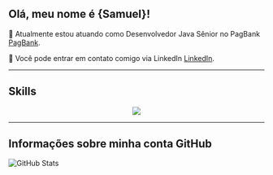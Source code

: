 ## Olá, meu nome é <strong>{Samuel}!</strong>

🔭 Atualmente estou atuando como Desenvolvedor Java Sênior no PagBank [PagBank](https://pagseguro.uol.com.br/?utm_source=google&utm_medium=g&utm_campaign=1904098269-_77305792504&utm_content=665304054940&utm_term=pagbank-_e&gclid=Cj0KCQiAr8eqBhD3ARIsAIe-buP23sy_C_6rWsZfyDwsn7wA1pssPLhhb18kVkegR9lFmgCmfwmw0JoaAj8oEALw_wcB).

💬 Você pode entrar em contato comigo via LinkedIn [LinkedIn](https://www.linkedin.com/in/barbosa-samuel97/).

---

## Skills

<p align="center">
  <a href="https://skillicons.dev">
    <img src="https://skillicons.dev/icons?i=aws,git,docker,java,kotlin" />
  </a>
</p>

---

## Informações sobre minha conta GitHub

![GitHub Stats](https://github-readme-stats.vercel.app/api?username=samuel-barbosa97&theme=dark&show_icons=true)
